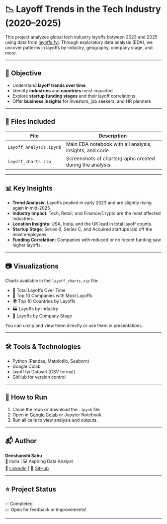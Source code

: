 # 📉 Layoff Trends in the Tech Industry (2020–2025)

This project analyzes global tech industry layoffs between 2023 and 2025 using data from [layoffs.fyi](https://layoffs.fyi/). Through exploratory data analysis (EDA), we uncover patterns in layoffs by industry, geography, company stage, and more.  

---

## 📌 Objective

- Understand **layoff trends over time**
- Identify **industries** and **countries** most impacted
- Explore **startup funding stages** and their layoff correlations
- Offer **business insights** for investors, job seekers, and HR planners

---

## 📁 Files Included

| File | Description |
|------|-------------|
| `Layoff_Analysis.ipynb` | Main EDA notebook with all analysis, insights, and code |
| `layoff_charts.zip` | Screenshots of charts/graphs created during the analysis |

---

## 📊 Key Insights

- **Trend Analysis**: Layoffs peaked in early 2023 and are slightly rising again in mid-2025.
- **Industry Impact**: Tech, Retail, and Finance/Crypto are the most affected industries.
- **Location Insights**: USA, India, and the UK lead in total layoff counts.
- **Startup Stage**: Series B, Series C, and Acquired startups laid off the most employees.
- **Funding Correlation**: Companies with reduced or no recent funding saw higher layoffs.

---

## 📷 Visualizations

Charts available in the `layoff_charts.zip` file:

- 📌 Total Layoffs Over Time  
- 💼 Top 10 Companies with Most Layoffs  
- 🌍 Top 10 Countries by Layoffs  
- 🏭 Layoffs by Industry  
- 🚀 Layoffs by Company Stage  

You can unzip and view them directly or use them in presentations.

---

## 🛠️ Tools & Technologies

- Python (Pandas, Matplotlib, Seaborn)
- Google Colab
- layoff.fyi Dataset (CSV format)
- GitHub for version control

---

## 🚀 How to Run

1. Clone the repo or download the `.ipynb` file.
2. Open in [Google Colab](https://colab.research.google.com/) or Jupyter Notebook.
3. Run all cells to view analysis and outputs.

---

## 📬 Author

**Deeshanshi Sahu**  
📍 India | 💻 Aspiring Data Analyst  
📧 [LinkedIn](https://linkedin.com/in/your-profile) | 💾 [GitHub](https://github.com/your-username)

---

## ⭐ Project Status

✅ Completed  
📈 Open for feedback or improvements!

---

